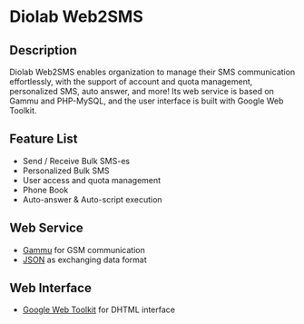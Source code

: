# Diolab Web2SMS #

## Description ##
Diolab Web2SMS enables organization to manage their SMS communication effortlessly, with the support of account and quota management, personalized SMS, auto answer, and more!
Its web service is based on Gammu and PHP-MySQL, and the user interface is built with Google Web Toolkit.

## Feature List ##
  * Send / Receive Bulk SMS-es
  * Personalized Bulk SMS
  * User access and quota management
  * Phone Book
  * Auto-answer & Auto-script execution

## Web Service ##
  * [Gammu](http://cihar.com/gammu) for GSM communication
  * [JSON](http://json.org) as exchanging data format

## Web Interface ##
  * [Google Web Toolkit](http://code.google.com/webtoolkit) for DHTML interface